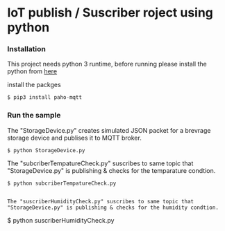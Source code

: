 # IoT publish / Suscriber roject using python

### Installation

This project needs python 3 runtime, before running please install the python from [here](https://www.python.org/downloads/) 

install the packges 

```python
$ pip3 install paho-mqtt

```

### Run the sample 

The "StorageDevice.py" creates simulated JSON packet for a brevrage storage device and publises it to MQTT broker.

```
$ python StorageDevice.py

```

The "subcriberTempatureCheck.py" suscribes to same topic that "StorageDevice.py" is publishing & checks for the temparature condtion.

```
$ python subcriberTempatureCheck.py

```

```

The "suscriberHumidityCheck.py" suscribes to same topic that "StorageDevice.py" is publishing & checks for the humidity condtion.

```
$ python suscriberHumidityCheck.py

```

